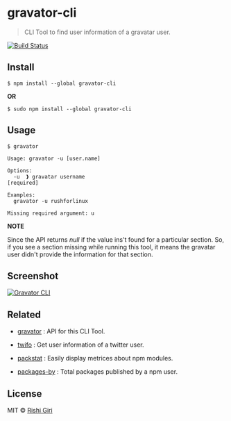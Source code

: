 # gravator-cli

> CLI Tool to find user information of a gravatar user.

[![Build Status](https://travis-ci.org/CodeDotJS/gravator-cli.svg?branch=master)](https://travis-ci.org/CodeDotJS/gravator-cli)

## Install

```
$ npm install --global gravator-cli
```
__OR__
```
$ sudo npm install --global gravator-cli
```

## Usage

```
$ gravator

Usage: gravator -u [user.name]

Options:
  -u  ❱ gravatar username                                             [required]

Examples:
  gravator -u rushforlinux

Missing required argument: u

```

__NOTE__

Since the API returns *null* if the value ins't found for a particular section.
So, if you see a section missing while running this tool, it means the gravatar
user didn't provide the information for that section.

## Screenshot

[![Gravator CLI](http://rishigiri.com/github/gravator-cli.png)](https://github.com/CodeDotJS/gravator-cli)

## Related

- [gravator](https://github.com/CodeDotJS/gravator) : API for this CLI Tool.

- [twifo](https://github.com/CodeDotJS/twifo-cli) : Get user information of a twitter user.

- [packstat](https://github.com/CodeDotJS/packstat-cli) : Easily display metrices about npm modules.

- [packages-by](https://github.com/CodeDotJS/packages-by-cli) : Total packages published by a npm user.

## License

MIT &copy; [Rishi Giri](http://rishigiri.com)